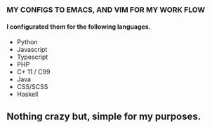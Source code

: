 ### MY CONFIGS TO EMACS, AND VIM FOR MY WORK FLOW

#### I configurated them for the following languages.

- Python 
- Javascript 
- Typescript 
- PHP
- C+ 11 / C99 
- Java 
- CSS/SCSS
- Haskell 

## Nothing crazy but, simple for my purposes.
